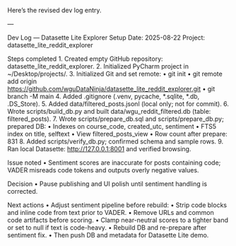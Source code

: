 Here’s the revised dev log entry.

—

Dev Log — Datasette Lite Explorer Setup
Date: 2025-08-22
Project: datasette_lite_reddit_explorer

Steps completed
	1.	Created empty GitHub repository: datasette_lite_reddit_explorer.
	2.	Initialized PyCharm project in ~/Desktop/projects/.
	3.	Initialized Git and set remote:
	•	git init
	•	git remote add origin https://github.com/wguDataNinja/datasette_lite_reddit_explorer.git
	•	git branch -M main
	4.	Added .gitignore (.venv, pycache, *.sqlite, *.db, .DS_Store).
	5.	Added data/filtered_posts.jsonl (local only; not for commit).
	6.	Wrote scripts/build_db.py and built data/wgu_reddit_filtered.db (table: filtered_posts).
	7.	Wrote scripts/prepare_db.sql and scripts/prepare_db.py; prepared DB:
	•	Indexes on course_code, created_utc, sentiment
	•	FTS5 index on title, selftext
	•	View filtered_posts_view
	•	Row count after prepare: 831
	8.	Added scripts/verify_db.py; confirmed schema and sample rows.
	9.	Ran local Datasette: http://127.0.0.1:8001 and verified browsing.

Issue noted
	•	Sentiment scores are inaccurate for posts containing code; VADER misreads code tokens and outputs overly negative values.

Decision
	•	Pause publishing and UI polish until sentiment handling is corrected.

Next actions
	•	Adjust sentiment pipeline before rebuild:
	•	Strip code blocks and inline code from text prior to VADER.
	•	Remove URLs and common code artifacts before scoring.
	•	Clamp near-neutral scores to a tighter band or set to null if text is code-heavy.
	•	Rebuild DB and re-prepare after sentiment fix.
	•	Then push DB and metadata for Datasette Lite demo.
